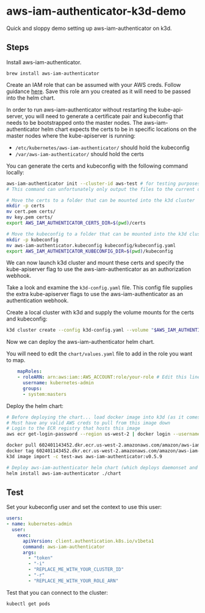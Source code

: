 # aws-iam-authenticator-k3d-demo
Quick and sloppy demo setting up aws-iam-authenticator on k3d.

## Steps

Install aws-iam-authenticator.
```
brew install aws-iam-authenticator
```

Create an IAM role that can be assumed with your AWS creds. Follow guidance [here](https://github.com/kubernetes-sigs/aws-iam-authenticator?tab=readme-ov-file#1-create-an-iam-role).  Save this role arn you created as it will need to be passed into the helm chart.

In order to run aws-iam-authenticator without restarting the kube-api-server, you will need to generate a certificate pair and kubeconfig that needs to be bootstrapped onto the master nodes.  The aws-iam-authenticator helm chart expects the certs to be in specific locations on the master nodes where the kube-apiserver is running:

- `/etc/kubernetes/aws-iam-authenticator/` should hold the kubeconfig
- `/var/aws-iam-authenticator/` should hold the certs

You can generate the certs and kubeconfig with the following command locally:

```bash
aws-iam-authenticator init --cluster-id aws-test # for testing purposes we will use aws-test as the cluster-id
# This command can unfortunately only output the files to the current directory and will need to be moved

# Move the certs to a folder that can be mounted into the k3d cluster
mkdir -p certs
mv cert.pem certs/
mv key.pem certs/
export AWS_IAM_AUTHENTICATOR_CERTS_DIR=$(pwd)/certs

# Move the kubeconfig to a folder that can be mounted into the k3d cluster
mkdir -p kubeconfig
mv aws-iam-authenticator.kubeconfig kubeconfig/kubeconfig.yaml
export AWS_IAM_AUTHENTICATOR_KUBECONFIG_DIR=$(pwd)/kubeconfig
```

We can now launch k3d cluster and mount these certs and specify the kube-apiserver flag to use the aws-iam-authenticator as an authorization webhook.

Take a look and examine the `k3d-config.yaml` file. This config file supplies the extra kube-apiserver flags to use the aws-iam-authenticator as an authentication webhook. 

Create a local cluster with k3d and supply the volume mounts for the certs and kubeconfig:
```bash
k3d cluster create --config k3d-config.yaml --volume "$AWS_IAM_AUTHENTICATOR_CERTS_DIR:/var/aws-iam-authenticator@server:*" --volume "$AWS_IAM_AUTHENTICATOR_KUBECONFIG_DIR:/etc/kubernetes/aws-iam-authenticator@server:*"
```

Now we can deploy the aws-iam-authenticator helm chart.  

You will need to edit the `chart/values.yaml` file to add in the role you want to map.

```yaml
    mapRoles:
    - roleARN: arn:aws:iam::AWS_ACCOUNT:role/your-role # Edit this line to your role arn you created earlier
      username: kubernetes-admin
      groups:
      - system:masters
```

Deploy the helm chart:

```bash
# Before deploying the chart... load docker image into k3d (as it comes from ECR)
# Must have any valid AWS creds to pull from this image down
# Login to the ECR registry that hosts this image
aws ecr get-login-password --region us-west-2 | docker login --username AWS --password-stdin 602401143452.dkr.ecr.us-west-2.amazonaws.com

docker pull 602401143452.dkr.ecr.us-west-2.amazonaws.com/amazon/aws-iam-authenticator:v0.5.9
docker tag 602401143452.dkr.ecr.us-west-2.amazonaws.com/amazon/aws-iam-authenticator:v0.5.9 aws-iam-authenticator:v0.5.9
k3d image import -c test-aws aws-iam-authenticator:v0.5.9

# Deploy aws-iam-authenticator helm chart (which deploys daemonset and configmap to cluster)
helm install aws-iam-authenticator ./chart
```

## Test

Set your kubeconfig user and set the context to use this user:

```yaml
users:
- name: kubernetes-admin
  user:
    exec:
      apiVersion: client.authentication.k8s.io/v1beta1
      command: aws-iam-authenticator
      args:
        - "token"
        - "-i"
        - "REPLACE_ME_WITH_YOUR_CLUSTER_ID"
        - "-r"
        - "REPLACE_ME_WITH_YOUR_ROLE_ARN"
```

Test that you can connect to the cluster:

```bash
kubectl get pods
```
